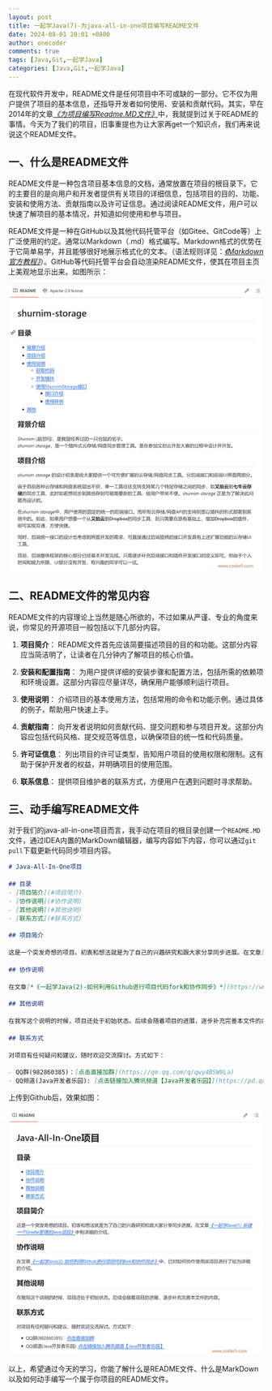 ```yaml
---
layout: post
title: 一起学Java(7)-为java-all-in-one项目编写README文件
date: 2024-08-01 20:01 +0800
author: onecoder
comments: true
tags: [Java,Git,一起学Java]
categories: [Java,Git,一起学Java]
---
```

在现代软件开发中，README文件是任何项目中不可或缺的一部分。它不仅为用户提供了项目的基本信息，还指导开发者如何使用、安装和贡献代码。其实，早在2014年的文章[*《为项目编写Readme.MD文件》*](https://www.coderli.com/write-readme-for-your-project/)中，我就提到过关于README的事情。今天为了我们的项目，旧事重提也为让大家再get一个知识点，我们再来说说这个README文件。

<!--more-->

## 一、什么是README文件

README文件是一种包含项目基本信息的文档，通常放置在项目的根目录下。它的主要目的是向用户和开发者提供有关项目的详细信息，包括项目的目的、功能、安装和使用方法、贡献指南以及许可证信息。通过阅读README文件，用户可以快速了解项目的基本情况，并知道如何使用和参与项目。

README文件是一种在GitHub以及其他代码托管平台（如Gitee、GitCode等）上广泛使用的约定。通常以Markdown（.md）格式编写。Markdown格式的优势在于它简单易学，并且能够很好地展示格式化的文本。（语法规则详见：[*《Markdown 官方教程》*](https://markdown.com.cn/basic-syntax/)）。GitHub等代码托管平台会自动渲染README文件，使其在项目主页上美观地显示出来。如图所示：

![README示意图](/images/post/java-go-7/readme-preview_2024-08-01_21-15-25.png)

## 二、README文件的常见内容

README文件的内容理论上当然是随心所欲的，不过如果从严谨、专业的角度来说，你常见的开源项目一般包括以下几部分内容。

1. **项目简介**：
   README文件首先应该简要描述项目的目的和功能。这部分内容应当简洁明了，让读者在几分钟内了解项目的核心价值。

2. **安装和配置指南**：
   为用户提供详细的安装步骤和配置方法，包括所需的依赖项和环境设置。这部分内容应尽量详尽，确保用户能够顺利运行项目。

3. **使用说明**：
   介绍项目的基本使用方法，包括常用的命令和功能示例。通过具体的例子，帮助用户快速上手。

4. **贡献指南**：
   向开发者说明如何贡献代码、提交问题和参与项目开发。这部分内容应包括代码风格、提交规范等信息，以确保项目的统一性和代码质量。

5. **许可证信息**：
   列出项目的许可证类型，告知用户项目的使用权限和限制。这有助于保护开发者的权益，并明确项目的使用范围。

6. **联系信息**：
   提供项目维护者的联系方式，方便用户在遇到问题时寻求帮助。

## 三、动手编写README文件

对于我们的java-all-in-one项目而言，我手动在项目的根目录创建一个`README.MD`文件，通过IDEA内置的MarkDown编辑器，编写内容如下内容，你可以通过`git pull`下载更新代码同步项目内容。

```markdown
# Java-All-In-One项目

## 目录
- [项目简介](#项目简介)
- [协作说明](#协作说明)
- [其他说明](#其他说明)
- [联系方式](#联系方式)

## 项目简介

这是一个突发奇想的项目。初衷和想法就是为了自己的兴趣研究和跟大家分享同步进展。在文章[*《一起学Java(1)-新建一个Gradle管理的Java项目》*](https://www.coderli.com/java-go-1-new-gradle-project/)中有详细的介绍。

## 协作说明

在文章[*《一起学Java(2)-如何利用Github进行项目代码fork和协作同步》*](https://www.coderli.com/java-go-2-how-to-work-on-github/)中，已对如何协作使用该项目进行了较为详细的介绍。

## 其他说明

在我写这个说明的时候，项目还处于初始状态。后续会随着项目的进展，逐步补充完善本文件的内容。

## 联系方式

对项目有任何疑问和建议，随时欢迎交流探讨。方式如下：

- QQ群(982860385)：[点击直接加群](https://qm.qq.com/q/qwy4BSW9La)
- QQ频道(Java开发者乐园): [点击链接加入腾讯频道【Java开发者乐园】](https://pd.qq.com/s/dzb1xn6cd)

```

上传到Github后，效果如图：

![本项目Readme](/images/post/java-go-7/java-all-readme_2024-08-01_22-10-27.png)

以上，希望通过今天的学习，你能了解什么是README文件、什么是MarkDown以及如何动手编写一个属于你项目的README文件。
